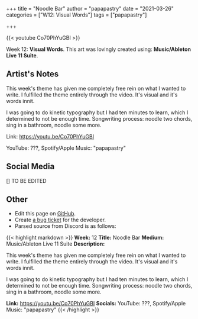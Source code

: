 +++
title =       "Noodle Bar"
author =      "papapastry"
date =        "2021-03-26"
categories =  ["W12: Visual Words"]
tags =        ["papapastry"]

+++


{{< youtube Co70PhYuGBI >}}


Week 12: **Visual Words**. This art was lovingly created using: **Music/Ableton Live 11 Suite**.

## Artist's Notes

This week's theme has given me completely free rein on what I wanted to write. I fulfilled the theme entirely through the video. It's visual and it's words innit.

I was going to do kinetic typography but I had ten minutes to learn, which I determined to not be enough time. Songwriting process: noodle two chords, sing in a bathroom, noodle some more.

Link: https://youtu.be/Co70PhYuGBI

YouTube: ???, Spotify/Apple Music: "papapastry"

## Social Media

[] TO BE EDITED

## Other

- Edit this page on [GitHub](https://github.com/teaminkling/web-refresh/edit/main/blog/content/blog/papapastry-week-12-972c.md).
- Create [a bug ticket](https://github.com/teaminkling/web-refresh/issues/new?assignees=&labels=bug&template=problem-report.md&title=) for the developer.
- Parsed source from Discord is as follows:

{{< highlight markdown >}}
**Week:** 12
**Title:** Noodle Bar
**Medium:** Music/Ableton Live 11 Suite
**Description:**

This week's theme has given me completely free rein on what I wanted to write. I fulfilled the theme entirely through the video. It's visual and it's words innit.

I was going to do kinetic typography but I had ten minutes to learn, which I determined to not be enough time. Songwriting process: noodle two chords, sing in a bathroom, noodle some more.

**Link:** https://youtu.be/Co70PhYuGBI
**Socials:** YouTube: ???, Spotify/Apple Music: "papapastry"
{{< /highlight >}}